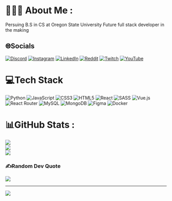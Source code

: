#  👨🏾‍💻 About Me :
Persuing B.S in CS at Oregon State University
Future full stack developer in the making


## 🌐Socials
[![Discord](https://img.shields.io/badge/Discord-%237289DA.svg?logo=discord&logoColor=white)](htttps://discord.gg/LjeNuiN#0001) [![Instagram](https://img.shields.io/badge/Instagram-%23E4405F.svg?logo=Instagram&logoColor=white)](https://instagram.com/LjeNuiN) [![LinkedIn](https://img.shields.io/badge/LinkedIn-%230077B5.svg?logo=linkedin&logoColor=white)](https://linkedin.com/in/https://www.linkedin.com/in/ljenuin/) [![Reddit](https://img.shields.io/badge/Reddit-%23FF4500.svg?logo=Reddit&logoColor=white)](https://reddit.com/user/LjeNuiN) [![Twitch](https://img.shields.io/badge/Twitch-%239146FF.svg?logo=Twitch&logoColor=white)](https://twitch.tv/LjeNuiN) [![YouTube](https://img.shields.io/badge/YouTube-%23FF0000.svg?logo=YouTube&logoColor=white)](https://youtube.com/c/LjeNuiN) 

# 💻Tech Stack
![Python](https://img.shields.io/badge/python-3670A0?style=plastic&logo=python&logoColor=ffdd54) ![JavaScript](https://img.shields.io/badge/javascript-%23323330.svg?style=plastic&logo=javascript&logoColor=%23F7DF1E) ![CSS3](https://img.shields.io/badge/css3-%231572B6.svg?style=plastic&logo=css3&logoColor=white) ![HTML5](https://img.shields.io/badge/html5-%23E34F26.svg?style=plastic&logo=html5&logoColor=white) ![React](https://img.shields.io/badge/react-%2320232a.svg?style=plastic&logo=react&logoColor=%2361DAFB) ![SASS](https://img.shields.io/badge/SASS-hotpink.svg?style=plastic&logo=SASS&logoColor=white) ![Vue.js](https://img.shields.io/badge/vuejs-%2335495e.svg?style=plastic&logo=vuedotjs&logoColor=%234FC08D) ![React Router](https://img.shields.io/badge/React_Router-CA4245?style=plastic&logo=react-router&logoColor=white) ![MySQL](https://img.shields.io/badge/mysql-%2300f.svg?style=plastic&logo=mysql&logoColor=white) ![MongoDB](https://img.shields.io/badge/MongoDB-%234ea94b.svg?style=plastic&logo=mongodb&logoColor=white) 	![Figma](https://img.shields.io/badge/figma-%23F24E1E.svg?style=plastic&logo=figma&logoColor=white) ![Docker](https://img.shields.io/badge/docker-%230db7ed.svg?style=plastic&logo=docker&logoColor=white)
# 📊GitHub Stats :
![](https://github-readme-stats.vercel.app/api?username=ljenuin&theme=vue-dark&hide_border=true&include_all_commits=true&count_private=true)<br/>
![](https://github-readme-streak-stats.herokuapp.com/?user=ljenuin&theme=vue-dark&hide_border=true)<br/>
![](https://github-readme-stats.vercel.app/api/top-langs/?username=ljenuin&theme=vue-dark&hide_border=true&include_all_commits=true&count_private=true&layout=compact)

### ✍️Random Dev Quote
![](https://quotes-github-readme.vercel.app/api?type=horizontal&theme=radical)

---
[![](https://visitcount.itsvg.in/api?id=ljenuin&icon=0&color=3)](https://visitcount.itsvg.in)
